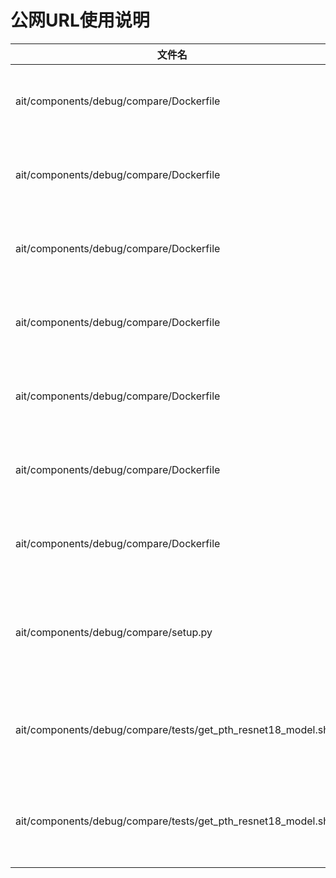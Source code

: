 # 公网URL使用说明

| 文件名                    | 公网IP地址/公网URL地址/域名/邮箱地址       | 用途说明   |
| ------------------------ | ---------------------------------------- | --------- |
|ait/components/debug/compare/Dockerfile | http://.*archive.ubuntu.com     | 构建compare组件的docker安装镜像    |
|ait/components/debug/compare/Dockerfile | http://repo.huaweicloud.com	 | 构建compare组件的docker安装镜像
|ait/components/debug/compare/Dockerfile | http://ports.ubuntu.com	 | 构建compare组件的docker安装镜像
|ait/components/debug/compare/Dockerfile | https://www.python.org/ftp/python/3.7.5/Python-3.7.5.tgz	 | 构建compare组件的docker安装镜像
|ait/components/debug/compare/Dockerfile | https://repo.huaweicloud.com/repository/pypi/simple	 | 构建compare组件的docker安装镜像
|ait/components/debug/compare/Dockerfile | https://gitee.com/ascend/ait.git	 | 构建compare组件的docker安装镜像
|ait/components/debug/compare/Dockerfile | https://pypi.tuna.tsinghua.edu.cn/simple/	 | 构建compare组件的docker安装镜像
|ait/components/debug/compare/setup.py | https://gitee.com/ascend/ait/tree/master/ait/components/debug/compare	 | 用于compare组件打包成python包的主页说明
|ait/components/debug/compare/tests/get_pth_resnet18_model.sh | https://download.pytorch.org/models/resnet18-f37072fd.pth	 | 用于下载compare组件测试用例所需的开源模型
|ait/components/debug/compare/tests/get_pth_resnet18_model.sh | https://gitee.com/ascend/ModelZoo-PyTorch/raw/master/ACL_PyTorch/built-in/cv/Resnet18_for_PyTorch/resnet18_pth2onnx.py	 | 用于下载compare组件测试用例所需的开源模型

